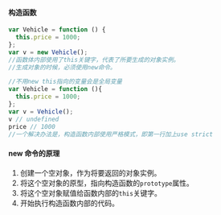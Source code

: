 #### 构造函数

```js
var Vehicle = function () {
  this.price = 1000;
};
var v = new Vehicle();
//函数体内部使用了this关键字，代表了所要生成的对象实例。
//生成对象的时候，必须使用new命令。

//不用new this指向的变量会是全局变量
var Vehicle = function (){
  this.price = 1000;
};
var v = Vehicle();
v // undefined
price // 1000
//一个解决办法是，构造函数内部使用严格模式，即第一行加上use strict
```

#### new 命令的原理

1. 创建一个空对象，作为将要返回的对象实例。
2. 将这个空对象的原型，指向构造函数的`prototype`属性。
3. 将这个空对象赋值给函数内部的`this`关键字。
4. 开始执行构造函数内部的代码。